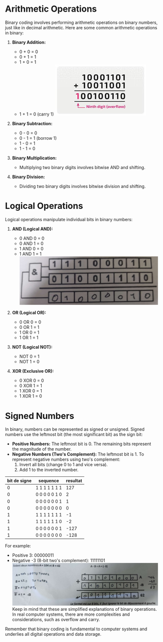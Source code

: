 # Arithmetic Operations

Binary coding involves performing arithmetic operations on binary numbers, just like in decimal arithmetic. Here are some common arithmetic operations in binary:

1. **Binary Addition:**
    
    - 0 + 0 = 0
    - 0 + 1 = 1
    - 1 + 0 = 1
    - 1 + 1 = 0 (carry 1)
    ![](asset/image/addition%20binaire.jpg)
1. **Binary Subtraction:**
    
    - 0 - 0 = 0
    - 0 - 1 = 1 (borrow 1)
    - 1 - 0 = 1
    - 1 - 1 = 0
3. **Binary Multiplication:**
    
    - Multiplying two binary digits involves bitwise AND and shifting.
4. **Binary Division:**
    
    - Dividing two binary digits involves bitwise division and shifting.

# Logical Operations

Logical operations manipulate individual bits in binary numbers:

1. **AND (Logical AND):**
    
    - 0 AND 0 = 0
    - 0 AND 1 = 0
    - 1 AND 0 = 0
    - 1 AND 1 = 1
    ![](asset/image/logique%20and%20binaire.jpg)
1. **OR (Logical OR):**
    
    - 0 OR 0 = 0
    - 0 OR 1 = 1
    - 1 OR 0 = 1
    - 1 OR 1 = 1
3. **NOT (Logical NOT):**
    
    - NOT 0 = 1
    - NOT 1 = 0
4. **XOR (Exclusive OR):**
    
    - 0 XOR 0 = 0
    - 0 XOR 1 = 1
    - 1 XOR 0 = 1
    - 1 XOR 1 = 0

# Signed Numbers

In binary, numbers can be represented as signed or unsigned. Signed numbers use the leftmost bit (the most significant bit) as the sign bit:

- **Positive Numbers:** The leftmost bit is 0. The remaining bits represent the magnitude of the number.
- **Negative Numbers (Two's Complement):** The leftmost bit is 1. To represent negative numbers using two's complement:
    1. Invert all bits (change 0 to 1 and vice versa).
    2. Add 1 to the inverted number.

| bit de signe | sequence | resultat |
| ----------- | --------- | -------- |
| 0 | 1 1 1 1 1 1 1 | 127 |
| 0 | 0 0 0 0 0 1 0 | 2 |
| 0 | 0 0 0 0 0 0 1 | 1 |
| 0 | 0 0 0 0 0 0 0 | 0 |
| 1 | 1 1 1 1 1 1 1 | -1 |
| 1 | 1 1 1 1 1 1 0 | -2 |
| 1 | 0 0 0 0 0 0 1 | -127 |
| 1 | 0 0 0 0 0 0 0 | -128 |


For example:

- Positive 3: 00000011
- Negative -3 (8-bit two's complement): 11111101
![](asset/image/example%20bit%20signe.jpg)
Keep in mind that these are simplified explanations of binary operations. In real computer systems, there are more complexities and considerations, such as overflow and carry.

Remember that binary coding is fundamental to computer systems and underlies all digital operations and data storage.